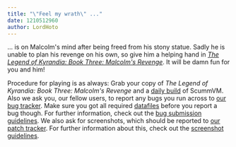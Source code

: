 ```yaml
---
title: "\"Feel my wrath\" ..."
date: 1210512960
author: LordHoto
---
```


... is on Malcolm's mind after being freed from his stony statue. Sadly he is unable to plan his revenge on his own, so give him a helping hand in [*The Legend of Kyrandia: Book Three: Malcolm's Revenge*](http://wiki.scummvm.org/index.php/The_Legend_of_Kyrandia:_Book_Three:_Malcolm%27s_Revenge). It will be damn fun for you and him!

Procedure for playing is as always: Grab your copy of *The Legend of Kyrandia: Book Three: Malcolm's Revenge* and a [daily build](/downloads/#daily) of ScummVM. Also we ask you, our fellow users, to report any bugs you run across to [our bug tracker](http://bugs.scummvm.org/). Make sure you got all required [datafiles](http://wiki.scummvm.org/index.php/Datafiles#Legend_of_Kyrandia.2C_The:_Malcolm.27s_Revenge) before you report a bug though. For further information, check out the [bug submission guidelines](/faq/#question.report-bugs). We also ask for screenshots, which should be reported to [our patch tracker](https://sourceforge.net/tracker/?func=add&amp;group_id=37116&amp;atid=418822). For further information about this, check out the [screenshot guidelines](http://wiki.scummvm.org/index.php/Screenshots).
